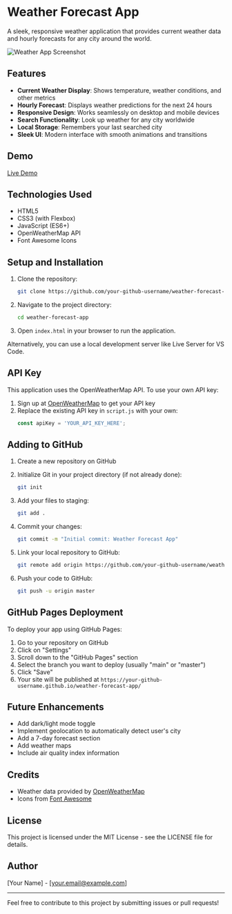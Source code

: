 # Weather Forecast App

A sleek, responsive weather application that provides current weather data and hourly forecasts for any city around the world.

![Weather App Screenshot](https://openweathermap.org/img/wn/02d@4x.png)

## Features

- **Current Weather Display**: Shows temperature, weather conditions, and other metrics
- **Hourly Forecast**: Displays weather predictions for the next 24 hours
- **Responsive Design**: Works seamlessly on desktop and mobile devices
- **Search Functionality**: Look up weather for any city worldwide
- **Local Storage**: Remembers your last searched city
- **Sleek UI**: Modern interface with smooth animations and transitions

## Demo

[Live Demo](https://your-github-username.github.io/weather-forecast-app)

## Technologies Used

- HTML5
- CSS3 (with Flexbox)
- JavaScript (ES6+)
- OpenWeatherMap API
- Font Awesome Icons

## Setup and Installation

1. Clone the repository:
   ```bash
   git clone https://github.com/your-github-username/weather-forecast-app.git
   ```

2. Navigate to the project directory:
   ```bash
   cd weather-forecast-app
   ```

3. Open `index.html` in your browser to run the application.

Alternatively, you can use a local development server like Live Server for VS Code.

## API Key

This application uses the OpenWeatherMap API. To use your own API key:

1. Sign up at [OpenWeatherMap](https://openweathermap.org/) to get your API key
2. Replace the existing API key in `script.js` with your own:
   ```javascript
   const apiKey = 'YOUR_API_KEY_HERE';
   ```

## Adding to GitHub

1. Create a new repository on GitHub
2. Initialize Git in your project directory (if not already done):
   ```bash
   git init
   ```

3. Add your files to staging:
   ```bash
   git add .
   ```

4. Commit your changes:
   ```bash
   git commit -m "Initial commit: Weather Forecast App"
   ```

5. Link your local repository to GitHub:
   ```bash
   git remote add origin https://github.com/your-github-username/weather-forecast-app.git
   ```

6. Push your code to GitHub:
   ```bash
   git push -u origin master
   ```

## GitHub Pages Deployment

To deploy your app using GitHub Pages:

1. Go to your repository on GitHub
2. Click on "Settings"
3. Scroll down to the "GitHub Pages" section
4. Select the branch you want to deploy (usually "main" or "master")
5. Click "Save"
6. Your site will be published at `https://your-github-username.github.io/weather-forecast-app/`

## Future Enhancements

- Add dark/light mode toggle
- Implement geolocation to automatically detect user's city
- Add a 7-day forecast section
- Add weather maps
- Include air quality index information

## Credits

- Weather data provided by [OpenWeatherMap](https://openweathermap.org/)
- Icons from [Font Awesome](https://fontawesome.com/)

## License

This project is licensed under the MIT License - see the LICENSE file for details.

## Author

[Your Name] - [your.email@example.com]

---

Feel free to contribute to this project by submitting issues or pull requests!
